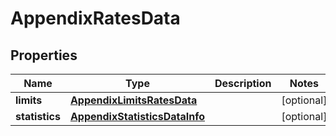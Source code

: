 

# AppendixRatesData


## Properties

| Name | Type | Description | Notes |
|------------ | ------------- | ------------- | -------------|
|**limits** | [**AppendixLimitsRatesData**](AppendixLimitsRatesData.md) |  |  [optional] |
|**statistics** | [**AppendixStatisticsDataInfo**](AppendixStatisticsDataInfo.md) |  |  [optional] |



